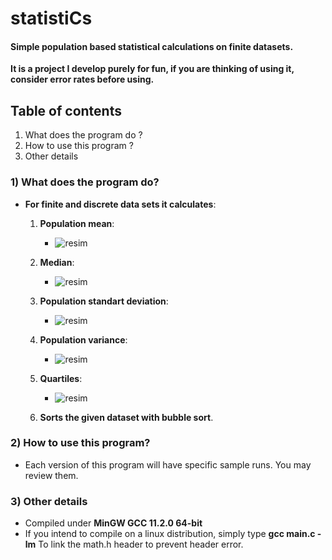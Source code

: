# statistiCs
#### Simple population based statistical calculations on finite datasets.
**It is a project I develop purely for fun, if you are thinking of using it, consider error rates before using.**


## Table of contents
1) What does the program do ?
2) How to use this program ?
3) Other details


### 1) What does the program do?
- **For finite and discrete data sets it calculates**:
  1) **Population mean**:
      - ![resim](https://user-images.githubusercontent.com/68559468/173466325-c7f4f225-e248-48aa-aa28-6dbd83a8f218.png)

  2) **Median**:
      - ![resim](https://user-images.githubusercontent.com/68559468/173466866-bda7b17e-30e3-4bc9-89b2-a12d53c663d9.png)

  3) **Population standart deviation**:
      - ![resim](https://user-images.githubusercontent.com/68559468/173467109-b4b84d53-768e-4074-b246-1fbb97b54205.png)

  4) **Population variance**:
      - ![resim](https://user-images.githubusercontent.com/68559468/173467341-7675520f-6775-4e44-bab5-2bfb6d3931f9.png)
  
  5) **Quartiles**:
      - ![resim](https://user-images.githubusercontent.com/68559468/177177090-fd5823ce-079d-4bea-82e7-df540c6947a8.png)

  6) **Sorts the given dataset with bubble sort**.


### 2) How to use this program?
- Each version of this program will have specific sample runs.
You may review them.


### 3) Other details
- Compiled under **MinGW GCC 11.2.0 64-bit**
- If you intend to compile on a linux distribution, simply type **gcc main.c -lm** To link the math.h header to prevent header error.
